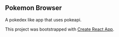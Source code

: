 ## Pokemon Browser

A pokedex like app that uses pokeapi.

This project was bootstrapped with [Create React App](https://github.com/facebook/create-react-app).

